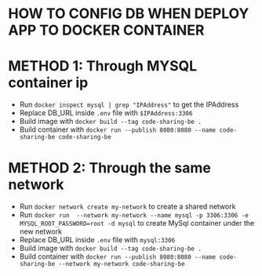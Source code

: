 # HOW TO CONFIG DB WHEN DEPLOY APP TO DOCKER CONTAINER

# METHOD 1: Through MYSQL container ip
- Run `docker inspect mysql | grep "IPAddress"` to get the IPAddress
- Replace DB_URL inside `.env` file with `$IPAddress:3306`
- Build image with `docker build --tag code-sharing-be .`
- Build container with `docker run --publish 8080:8080 --name code-sharing-be code-sharing-be`
# METHOD 2: Through the same network
- Run `docker network create my-network` to create a shared network
- Run `docker run  --network my-network --name mysql -p 3306:3306 -e MYSQL_ROOT_PASSWORD=root -d mysql` to create MySql container under the new network
- Replace DB_URL inside `.env` file with `mysql:3306`
- Build image with `docker build --tag code-sharing-be .`
- Build container with `docker run --publish 8080:8080 --name code-sharing-be --network my-network code-sharing-be`
